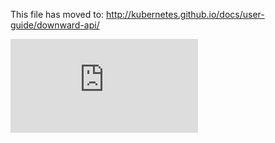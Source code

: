 <!-- BEGIN MUNGE: UNVERSIONED_WARNING -->


<!-- END MUNGE: UNVERSIONED_WARNING -->

This file has moved to: http://kubernetes.github.io/docs/user-guide/downward-api/




<!-- BEGIN MUNGE: IS_VERSIONED -->
<!-- TAG IS_VERSIONED -->
<!-- END MUNGE: IS_VERSIONED -->


<!-- BEGIN MUNGE: GENERATED_ANALYTICS -->
[![Analytics](https://kubernetes-site.appspot.com/UA-36037335-10/GitHub/docs/user-guide/downward-api/README.md?pixel)]()
<!-- END MUNGE: GENERATED_ANALYTICS -->
